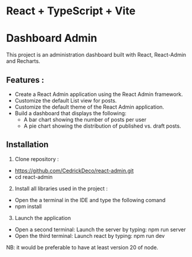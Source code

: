 # React + TypeScript + Vite

# Dashboard Admin
This project is an administration dashboard built with React, React-Admin and Recharts.

## Features :
- Create a React Admin application using the React Admin framework.
- Customize the default List view for posts.
- Customize the default theme of the React Admin application.
- Build a dashboard that displays the following:
  - A bar chart showing the number of posts per user
  - A pie chart showing the distribution of published vs. draft posts.


## Installation
1. Clone repository :
- https://github.com/CedrickDeco/react-admin.git
- cd react-admin
2. Install all libraries used in the project :
  - Open the a terminal in the IDE and type the following comand
  - npm install
3. Launch the application
  - Open a second terminal: Launch the server by typing: npm run server
  - Open the third terminal: Launch react by typing: npm run dev

NB: it would be preferable to have at least version 20 of node.
